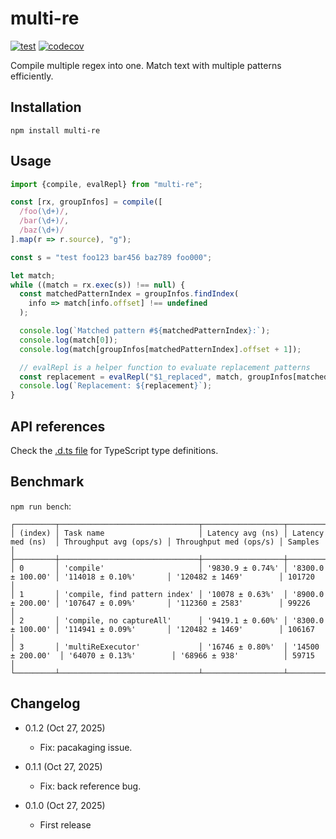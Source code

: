 multi-re
========

[![test](https://github.com/eight04/multi-re/actions/workflows/test.yml/badge.svg)](https://github.com/eight04/multi-re/actions/workflows/test.yml)
[![codecov](https://codecov.io/gh/eight04/multi-re/branch/master/graph/badge.svg)](https://codecov.io/gh/eight04/multi-re)

Compile multiple regex into one. Match text with multiple patterns efficiently.

Installation
------------

```
npm install multi-re
```

Usage
-----

```JavaScript
import {compile, evalRepl} from "multi-re";

const [rx, groupInfos] = compile([
  /foo(\d+)/,
  /bar(\d+)/,
  /baz(\d+)/
].map(r => r.source), "g");

const s = "test foo123 bar456 baz789 foo000";

let match;
while ((match = rx.exec(s)) !== null) {
  const matchedPatternIndex = groupInfos.findIndex(
    info => match[info.offset] !== undefined
  );

  console.log(`Matched pattern #${matchedPatternIndex}:`);
  console.log(match[0]);
  console.log(match[groupInfos[matchedPatternIndex].offset + 1]);

  // evalRepl is a helper function to evaluate replacement patterns
  const replacement = evalRepl("$1_replaced", match, groupInfos[matchedPatternIndex]);
  console.log(`Replacement: ${replacement}`);
}
```

API references
--------------

Check the [.d.ts file](./types/index.d.ts) for TypeScript type definitions.

Benchmark
---------
`npm run bench`:

```
┌─────────┬───────────────────────────────┬──────────────────┬───────────────────┬────────────────────────┬────────────────────────┬─────────┐
│ (index) │ Task name                     │ Latency avg (ns) │ Latency med (ns)  │ Throughput avg (ops/s) │ Throughput med (ops/s) │ Samples │
├─────────┼───────────────────────────────┼──────────────────┼───────────────────┼────────────────────────┼────────────────────────┼─────────┤
│ 0       │ 'compile'                     │ '9830.9 ± 0.74%' │ '8300.0 ± 100.00' │ '114018 ± 0.10%'       │ '120482 ± 1469'        │ 101720  │
│ 1       │ 'compile, find pattern index' │ '10078 ± 0.63%'  │ '8900.0 ± 200.00' │ '107647 ± 0.09%'       │ '112360 ± 2583'        │ 99226   │
│ 2       │ 'compile, no captureAll'      │ '9419.1 ± 0.60%' │ '8300.0 ± 100.00' │ '114941 ± 0.09%'       │ '120482 ± 1469'        │ 106167  │
│ 3       │ 'multiReExecutor'             │ '16746 ± 0.80%'  │ '14500 ± 200.00'  │ '64070 ± 0.13%'        │ '68966 ± 938'          │ 59715   │
└─────────┴───────────────────────────────┴──────────────────┴───────────────────┴────────────────────────┴────────────────────────┴─────────┘
```

Changelog
---------

* 0.1.2 (Oct 27, 2025)

  - Fix: pacakaging issue.

* 0.1.1 (Oct 27, 2025)

  - Fix: back reference bug.

* 0.1.0 (Oct 27, 2025)

  - First release
